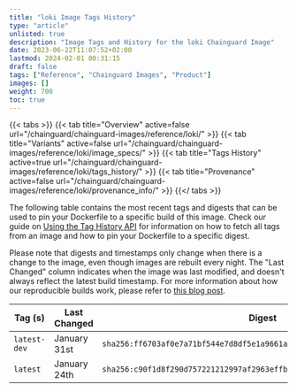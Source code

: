 ```yaml
---
title: "loki Image Tags History"
type: "article"
unlisted: true
description: "Image Tags and History for the loki Chainguard Image"
date: 2023-06-22T11:07:52+02:00
lastmod: 2024-02-01 00:31:15
draft: false
tags: ["Reference", "Chainguard Images", "Product"]
images: []
weight: 700
toc: true
---
```


{{< tabs >}}
{{< tab title="Overview" active=false url="/chainguard/chainguard-images/reference/loki/" >}}
{{< tab title="Variants" active=false url="/chainguard/chainguard-images/reference/loki/image_specs/" >}}
{{< tab title="Tags History" active=true url="/chainguard/chainguard-images/reference/loki/tags_history/" >}}
{{< tab title="Provenance" active=false url="/chainguard/chainguard-images/reference/loki/provenance_info/" >}}
{{</ tabs >}}

The following table contains the most recent tags and digests that can be used to pin your Dockerfile to a specific build of this image. Check our guide on [Using the Tag History API](/chainguard/chainguard-images/using-the-tag-history-api/) for information on how to fetch all tags from an image and how to pin your Dockerfile to a specific digest.

Please note that digests and timestamps only change when there is a change to the image, even though images are rebuilt every night. The "Last Changed" column indicates when the image was last modified, and doesn't always reflect the latest build timestamp. For more information about how our reproducible builds work, please refer to [this blog post](https://www.chainguard.dev/unchained/reproducing-chainguards-reproducible-image-builds).

| Tag (s)       | Last Changed | Digest                                                                    |
|---------------|--------------|---------------------------------------------------------------------------|
|  `latest-dev` | January 31st | `sha256:ff6703af0e7a71bf544e7d8df5e1a9661a744c05c32359520b50ef33262eac97` |
|  `latest`     | January 24th | `sha256:c90f1d8f290d757221212997af2963effb20a83f1d86c6859dc59e3438aa8566` |

